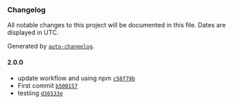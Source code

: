 ### Changelog

All notable changes to this project will be documented in this file. Dates are displayed in UTC.

Generated by [`auto-changelog`](https://github.com/CookPete/auto-changelog).

#### 2.0.0

- update workflow and using npm [`c58f79b`](https://github.com/Ampersander/joke-app/commit/c58f79b33285dd5676bdfdb95ee94331b5499373)
- First commit [`b500157`](https://github.com/Ampersander/joke-app/commit/b50015746a0070527701cc6088e8caf30136df6c)
- testiing [`d36533e`](https://github.com/Ampersander/joke-app/commit/d36533e09d3cad2181edfb40175335b0eb39e1af)
